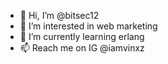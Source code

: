 - 👋 Hi, I’m @bitsec12
- 👀 I’m interested in web marketing
- 🌱 I’m currently learning erlang
- 📫 Reach me on IG @iamvinxz 

<!---
bitsec12/bitsec12 is a ✨ special ✨ repository because its `README.md` (this file) appears on your GitHub profile.
You can click the Preview link to take a look at your changes.
--->
